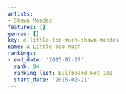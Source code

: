 ```yaml
---
artists:
- Shawn Mendes
features: []
genres: []
key: a-little-too-much-shawn-mendes
name: A Little Too Much
rankings:
- end_date: '2015-02-27'
  rank: 94
  ranking_list: Billboard Hot 100
  start_date: '2015-02-21'
---
```


